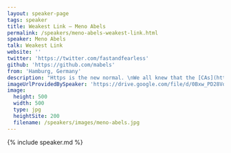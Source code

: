 ```yaml
---
layout: speaker-page
tags: speaker
title: Weakest Link – Meno Abels
permalink: /speakers/meno-abels-weakest-link.html
speaker: Meno Abels
talk: Weakest Link
website: ''
twitter: 'https://twitter.com/fastandfearless'
github: 'https://github.com/mabels'
from: 'Hamburg, Germany'
description: "Https is the new normal. \nWe all knew that the [CAs](https://en.wikipedia.org/wiki/Certificate_authority) are not working properly. \nThe chain of trust between the website and \"me\" is founded on the believe of the \"green lock\".\nIf we dissect this chain of trust we find the \"weakest link\" the private-key's. \nThis discovery leads to question how we manage our digital identity. \nAnd leave the unanswered question, how could we rebuild trust?"
imageUrlProvidedBySpeaker: 'https://drive.google.com/file/d/0Bxw_PD28VosBLUhLSFIzM0VQWDA/view?usp=sharing'
image:
  height: 500
  width: 500
  type: jpg
  heightSite: 200
  filename: /speakers/images/meno-abels.jpg
---
```


{% include speaker.md %}
